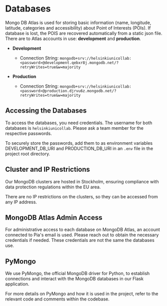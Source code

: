 # Databases

Mongo DB Atlas is used for storing basic information (name, longitude, latitude, categories and accessibility) about Point of Interests (POIs). If database is lost, the POIS are recovered automatically from a static json file. There are to Atlas accounts in use: **development** and **production**.

- **Development**
  - Connection String: `mongodb+srv://helsinkiunicollab:<password>@development.qebxr8j.mongodb.net/?retryWrites=true&w=majority`

- **Production**
  - Connection String: `mongodb+srv://helsinkiunicollab:<password>@production.djrvu6z.mongodb.net/?retryWrites=true&w=majority`

## Accessing the Databases

To access the databases, you need credentials. The username for both databases is `helsinkiunicollab`. Please ask a team member for the respective passwords.

To securely store the passwords, add them to as environment variables DEVELOPMENT_DB_URI and PRODUCTION_DB_URI in an `.env` file in the project root directory. 

## Cluster and IP Restrictions

Our MongoDB clusters are hosted in Stockholm, ensuring compliance with data protection regulations within the EU area.

There are no IP restrictions on the clusters, so they can be accessed from any IP address.

## MongoDB Atlas Admin Access

For administrative access to each database on MongoDB Atlas, an account connected to Pia's email is used. Please reach out to obtain the necessary credentials if needed. These credentials are not the same the databases use.

## PyMongo

We use PyMongo, the official MongoDB driver for Python, to establish connections and interact with the MongoDB databases in our Flask application.

For more details on PyMongo and how it is used in the project, refer to the relevant code and comments within the codebase.
